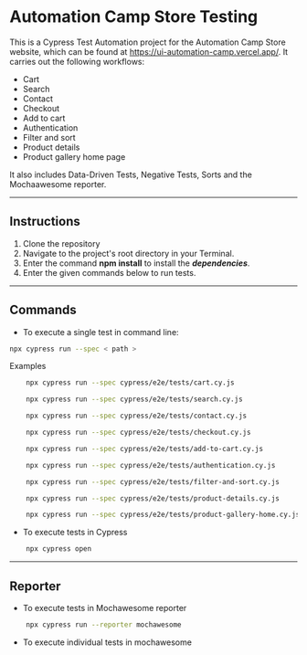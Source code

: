 # Automation Camp Store Testing

This is a Cypress Test Automation project for the Automation Camp Store website, which can be found at https://ui-automation-camp.vercel.app/. It carries out the following workflows:

* Cart
* Search 
* Contact 
* Checkout
* Add to cart
* Authentication
* Filter and sort
* Product details
* Product gallery home page

It also includes Data-Driven Tests, Negative Tests, Sorts and the Mochaawesome reporter.

---

## Instructions

1. Clone the repository
2. Navigate to the project's root directory in your Terminal.
3. Enter the command **npm install** to install the ***dependencies***.
4. Enter the given commands below to run tests.

---

## Commands

* To execute a single test in command line:
```bash
npx cypress run --spec < path >
```
Examples
```bash
    npx cypress run --spec cypress/e2e/tests/cart.cy.js
```
```bash
    npx cypress run --spec cypress/e2e/tests/search.cy.js
```
```bash
    npx cypress run --spec cypress/e2e/tests/contact.cy.js
```
```bash
    npx cypress run --spec cypress/e2e/tests/checkout.cy.js
```
```bash
    npx cypress run --spec cypress/e2e/tests/add-to-cart.cy.js
```
```bash
    npx cypress run --spec cypress/e2e/tests/authentication.cy.js
```
```bash
    npx cypress run --spec cypress/e2e/tests/filter-and-sort.cy.js
```
```bash
    npx cypress run --spec cypress/e2e/tests/product-details.cy.js
```
```bash
    npx cypress run --spec cypress/e2e/tests/product-gallery-home.cy.js
```
* To execute tests in Cypress
```bash
    npx cypress open
```

---
## Reporter

* To execute tests in Mochawesome reporter
```bash
    npx cypress run --reporter mochawesome
```
* To execute individual tests in mochawesome



